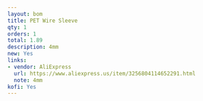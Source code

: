 ```yaml
---
layout: bom
title: PET Wire Sleeve
qty: 1
orders: 1
total: 1.89
description: 4mm
new: Yes
links:
- vendor: AliExpress
  url: https://www.aliexpress.us/item/3256804114652291.html
  note: 4mm
kofi: Yes
---
```

